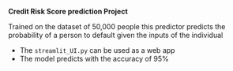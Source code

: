 **Credit Risk Score prediction Project**

Trained on the dataset of 50,000 people this predictor predicts the probability of a person to default given the inputs of the individual
* The `streamlit_UI.py` can be used as a web app
* The model predicts with the accuracy of 95%
